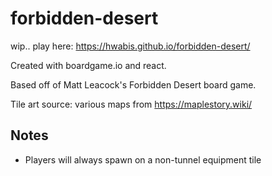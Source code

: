 # forbidden-desert
wip.. play here: https://hwabis.github.io/forbidden-desert/

Created with boardgame.io and react. 

Based off of Matt Leacock's Forbidden Desert board game.

Tile art source: various maps from https://maplestory.wiki/

## Notes

* Players will always spawn on a non-tunnel equipment tile
